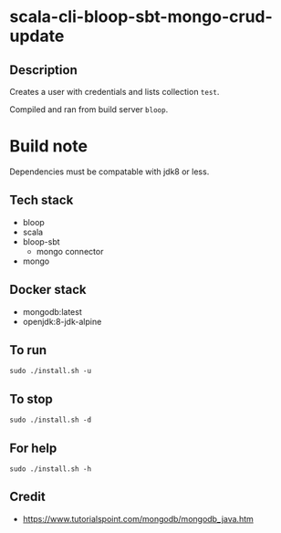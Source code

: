 # scala-cli-bloop-sbt-mongo-crud-update

## Description
Creates a user with credentials
and lists collection `test`.

Compiled and ran from build server `bloop`.

# Build note
Dependencies must be compatable with jdk8 or less.

## Tech stack
- bloop
- scala
- bloop-sbt
  - mongo connector
- mongo

## Docker stack
- mongodb:latest
- openjdk:8-jdk-alpine

## To run
`sudo ./install.sh -u`

## To stop
`sudo ./install.sh -d`

## For help
`sudo ./install.sh -h`

## Credit
- https://www.tutorialspoint.com/mongodb/mongodb_java.htm

